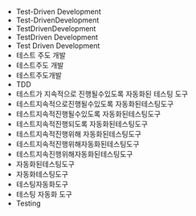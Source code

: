 ﻿- Test-Driven Development
- Test-DrivenDevelopment
- TestDrivenDevelopment
- TestDriven Development
- Test Driven Development
- 테스트 주도 개발
- 테스트주도 개발
- 테스트주도개발
- TDD
- 테스트가 지속적으로 진행될수있도록 자동화된 테스팅 도구
- 테스트지속적으로진행될수있도록 자동화된테스팅도구
- 테스트지속적진행될수있도록 자동화된테스팅도구
- 테스트지속적진행되도록 자동화된테스팅도구
- 테스트지속적진행위해 자동화된테스팅도구
- 테스트지속적진행위해자동화된테스팅도구
- 테스트지속진행위해자동화된테스팅도구
- 자동화된테스팅도구
- 자동화테스팅도구
- 테스팅자동화도구
- 테스팅 자동화 도구
- Testing